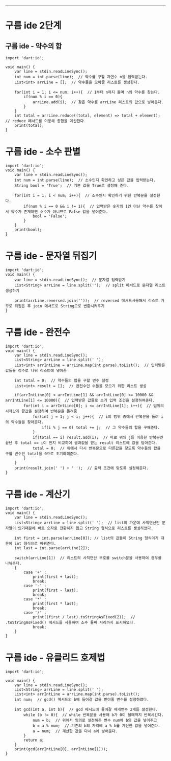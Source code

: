 ****
# **구름 ide 2단계**
## 구름 ide - 약수의 합

	import 'dart:io';

	void main() {
		var line = stdin.readLineSync();
		int num = int.parse(line);  // 약수를 구할 자연수 n을 입력받는다.
		List<int> arrLine = [];  // 약수들을 모아줄 리스트를 생성한다.

		for(int i = 1; i <= num; i++){  // 1부터 n까지 돌며 n의 약수를 찾는다.
			if(num % i == 0){
				arrLine.add(i);  // 찾은 약수를 arrLine 리스트의 값으로 넣어준다.
			}
		}
		int total = arrLine.reduce((total, element) => total + element);  // reduce 메서드를 이용해 총합을 계산한다.
		print(total);	
	}

# 구름 ide - 소수 판별

	import 'dart:io';
	void main() {
		var line = stdin.readLineSync();
		int num = int.parse(line);  // 소수인지 확인하고 싶은 값을 입력받는다.
		String bool = 'True';  // 기본 값을 True로 설정해 준다. 

		for(int i = 1; i < num; i++){  // 소수인지 확인하기 위한 반복문을 설정한다.
			if(num % i == 0 && i != 1){  // 입력받은 숫자의 1인 아닌 약수를 찾아서 약수가 존재하면 소수가 아니므로 False 값을 넣어준다.
				bool = 'False';
			}
		}
		print(bool);
	}

# 구름 ide - 문자열 뒤집기

	import 'dart:io';
	void main() {
		var line = stdin.readLineSync();  // 문자열 입력받기
		List<String> arrLine = line.split('');  // split 메서드로 문자열 리스트 생성하기

		print(arrLine.reversed.join(''));  // reversed 메서드사용해서 리스트 거꾸로 뒤집은 후 join 메서드로 String으로 변환시켜주기
	}

# 구름 ide - 완전수

	import 'dart:io';
	void main() {
		var line = stdin.readLineSync();
		List<String> arrLine = line.split(' ');
		List<int> arrIntLine = arrLine.map(int.parse).toList();  // 입력받은 값들을 정수로 나눠 리스트에 넣어줌 

		int total = 0;  // 약수들의 합을 구할 변수 설정
		List<int> result = [];  // 완전수인 수들을 모으기 위한 리스트 생성

		if(arrIntLine[0] < arrIntLine[1] && arrIntLine[0] <= 10000 && arrIntLine[1] <= 10000){  // 입력받은 값들로 초기 입력 조건을 설정하여준다.
			for(int i = arrIntLine[0]; i <= arrIntLine[1]; i++){  // 범위의 시작값과 끝값을 설정하여 반복문을 돌려줌
				for(int j = 1; j < i; j++){  // i의 범위 중에서 반복문을 돌려 i의 약수들을 찾아준다.
					if(i % j == 0) total += j;  // 그 약수들의 합을 구해준다.
				}
				if(total == i) result.add(i);  // 바로 위의 j를 이용한 반복문인 끝난 후 total == i이 인지 비교하여 결과값을 받는 result 리스트에 값을 담아준다.
				total = 0;  // 위에서 다시 반복문으로 다른값을 찾도록 약수들의 합을 구할 변수인 total을 0으로 초기화해준다.
			}
		}
		print(result.join(' ') + ' ');  // 출력 조건에 맞도록 설정해준다.
	}
	
# 구름 ide - 계산기
	
	import 'dart:io';
	void main() {
		var line = stdin.readLineSync();
		List<String> arrLine = line.split(' ');  // list의 가운데 사칙연산인 문자열이 있기때문에 바로 숫자로 전환하지 않고 String 형식으로 리스트를 생성하였다.

		int first = int.parse(arrLine[0]); // list의 값들이 String 형식이기 떄문에 int 형식으로 바꿔준다.
		int last = int.parse(arrLine[2]);

		switch(arrLine[1])  // 리스트의 사칙연산 부호를 switch문을 사용하여 경우를 나눠준다.
		{
			case '+' :
				print(first + last);
				break;
			case '-' :
				print(first - last);
				break;
			case '*' :
				print(first * last);
				break;
			case '/' :
				print((first / last).toStringAsFixed(2));  // .toStringAsFixed() 메서드를 사용하여 소수 둘째 자리까지 표시하였다.
				break;
		}
	}

# 구름 ide - 유클리드 호제법

	import 'dart:io';

	void main() {
		var line = stdin.readLineSync();
		List<String> arrLine = line.split(' ');
		List<int> arrIntLine = arrLine.map(int.parse).toList();
		int num;  // gcd() 메서드의 b에 들어갈 값을 받아줄 변수를 설정하였다.

		int gcd(int a, int b){  // gcd 메서드에 들어갈 매개변수 2개를 설정한다.
			while (b != 0){  // while 반복문을 사용해 b가 0이 될때까지 반복시킨다.
				num = b;  // 위에서 임의로 설정해준 변수 num에 b의 값을 넣어주고
				b = a % num;  // 기존의 b의 자리에 a % b를 계산한 값을 넣어준다.
				a = num;  // 계산한 값을 다시 a에 넣어준다.
			}
			return a;
		}
		print(gcd(arrIntLine[0], arrIntLine[1]));
	}
